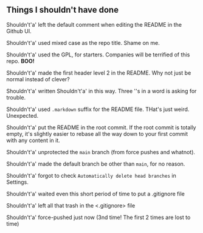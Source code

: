 ## Things I shouldn't have done

Shouldn't'a' left the default comment when editing the README in the Github UI.

Shouldn't'a' used mixed case as the repo title. Shame on me.

Shouldn't'a' used the GPL, for starters. Companies will be terrified of this repo.  **BOO!**

Shouldn't'a' made the first header level 2 in the README. Why not just be normal instead of clever?

Shouldn't'a' written Shouldn't'a' in this way. Three ''s in a word is asking for trouble.

Shouldn't'a' used `.markdown` suffix for the README file. THat's just weird. Unexpected.

Shouldn't'a' put the README in the root commit. If the root commit is totally empty, it's slightly easier to rebase all the way down to your first commit with any content in it.

Shouldn't'a' unprotected the `main` branch (from force pushes and whatnot).

Shouldn't'a' made the default branch be other than `main`, for no reason.

Shouldn't'a' forgot to check `Automatically delete head branches` in Settings.

Shouldn't'a' waited even this short period of time to put a .gitignore file

Shouldn't'a' left all that trash in the <.gitignore> file

Shouldn't'a' force-pushed just now (3nd time! The first 2 times are lost to time)
